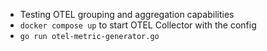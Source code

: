 - Testing OTEL grouping and aggregation capabilities
- `docker compose up` to start OTEL Collector with the config
- `go run otel-metric-generator.go` 
